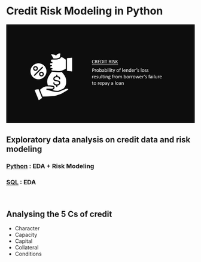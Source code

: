 # Credit Risk Modeling in Python
![](pics/crr.JPG)

## Exploratory data analysis on credit data and risk modeling <BR/>
### [Python](https://github.com/s1dewalker/Credit-Risk-Modeling-in-Python/blob/main/credit_risk_modeling.ipynb) : EDA + Risk Modeling <BR/>
### [SQL](https://github.com/s1dewalker/Credit-Risk-Modeling-in-Python/blob/main/SQLQuery_cr_loan2.sql) : EDA <br/>
<br/>

## Analysing the 5 Cs of credit

- Character
- Capacity
- Capital
- Collateral
- Conditions 





